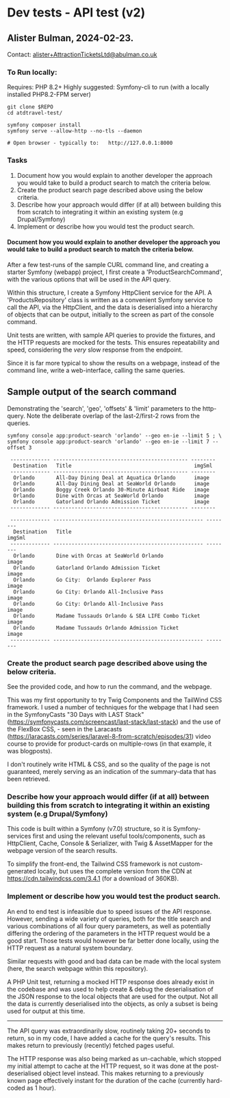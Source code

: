 # Dev tests - API test (v2)

## Alister Bulman, 2024-02-23.

Contact: <alister+AttractionTicketsLtd@abulman.co.uk>

### To Run locally:

Requires: PHP 8.2+
Highly suggested: Symfony-cli to run (with a locally installed PHP8.2-FPM server)

```shell
git clone $REPO
cd atdtravel-test/

symfony composer install
symfony serve --allow-http --no-tls --daemon

# Open browser - typically to:   http://127.0.0.1:8000
```

### Tasks

1. Document how you would explain to another developer the approach you would take to build a product search to match the criteria below.
2. Create the product search page described above using the below criteria.
3. Describe how your approach would differ (if at all) between building this from scratch to integrating it within an existing system (e.g Drupal/Symfony)
4. Implement or describe how you would test the product search.


#### Document how you would explain to another developer the approach you would take to build a product search to match the criteria below.

After a few test-runs of the sample CURL command line, and creating a starter Symfony (webapp) project, I first create a 'ProductSearchCommand', with the various options that will be used in the API query.

Within this structure, I create a Symfony HttpClient service for the API. A 'ProductsRepository' class is written as a convenient Symfony service to call the API, via the HttpClient, and the data is deserialised into a hierarchy of objects that can be output, initially to the screen as part of the console command.

Unit tests are written, with sample API queries to provide the fixtures, and the HTTP requests are mocked for the tests. This ensures repeatability and speed, considering the *very* slow response from the endpoint.

Since it is far more typical to show the results on a webpage, instead of the command line, write a web-interface, calling the same queries. 

## Sample output of the search command

Demonstrating the 'search', 'geo', 'offsets' & 'limit' parameters to the http-query. Note the deliberate overlap of the last-2/first-2 rows from the queries.

```
symfony console app:product-search 'orlando' --geo en-ie --limit 5 ; \
symfony console app:product-search 'orlando' --geo en-ie --limit 7 --offset 3

 ------------- -------------------------------------------- --------
  Destination   Title                                        imgSml
 ------------- -------------------------------------------- --------
  Orlando       All-Day Dining Deal at Aquatica Orlando      image
  Orlando       All-Day Dining Deal at SeaWorld Orlando      image
  Orlando       Boggy Creek Orlando 30-Minute Airboat Ride   image
  Orlando       Dine with Orcas at SeaWorld Orlando          image
  Orlando       Gatorland Orlando Admission Ticket           image
 ------------- -------------------------------------------- --------

 ------------- ------------------------------------------------- --------
  Destination   Title                                             imgSml
 ------------- ------------------------------------------------- --------
  Orlando       Dine with Orcas at SeaWorld Orlando               image
  Orlando       Gatorland Orlando Admission Ticket                image
  Orlando       Go City:  Orlando Explorer Pass                   image
  Orlando       Go City: Orlando All-Inclusive Pass               image
  Orlando       Go City: Orlando All-Inclusive Pass               image
  Orlando       Madame Tussauds Orlando & SEA LIFE Combo Ticket   image
  Orlando       Madame Tussauds Orlando Admission Ticket          image
 ------------- ------------------------------------------------- --------
```

### Create the product search page described above using the below criteria.

See the provided code, and how to run the command, and the webpage.

This was my first opportunity to try Twig Components and the TailWind CSS framework. I used a number of techniques for the webpage that I had seen in the SymfonyCasts "30 Days with LAST Stack" (https://symfonycasts.com/screencast/last-stack/last-stack) and the use of the FlexBox CSS, - seen in the Laracasts (https://laracasts.com/series/laravel-8-from-scratch/episodes/31) video course to provide for product-cards on multiple-rows (in that example, it was blogposts).

I don't routinely write HTML & CSS, and so the quality of the page is not guaranteed, merely serving as an indication of the summary-data that has been retrieved.

### Describe how your approach would differ (if at all) between building this from scratch to integrating it within an existing system (e.g Drupal/Symfony)

This code is built within a Symfony (v7.0) structure, so it is Symfony-services first and using the relevant useful tools/components, such as HttpClient, Cache, Console & Serializer, with Twig & AssetMapper for the webpage version of the search results.

To simplify the front-end, the Tailwind CSS framework is not custom-generated locally, but uses the complete version from the CDN at https://cdn.tailwindcss.com/3.4.1 (for a download of 360KB).

###  Implement or describe how you would test the product search.

An end to end test is infeasible due to speed issues of the API response. However, sending a wide variety of queries, both for the title search and various combinations of all four query parameters, as well as potentially differing the ordering of the parameters in the HTTP request would be a good start. Those tests would however be far better done locally, using the HTTP request as a natural system boundary.

Similar requests with good and bad data can be made with the local system (here, the search webpage within this repository).

A PHP Unit test, returning a mocked HTTP response does already exist in the codebase and was used to help create & debug the deserialisation of the JSON response to the local objects that are used for the output.  Not all the data is currently deserialised into the objects, as only a subset is being used for output at this time.



----

The API query was extraordinarily slow, routinely taking 20+ seconds to return, so in my code, I have added a cache for the query's results. This makes return to previously (recently) fetched pages useful.

The HTTP response was also being marked as un-cachable, which stopped my initial attempt to cache at the HTTP request, so it was done at the post-deserialised object level instead. This makes returning to a previously known page effectively instant for the duration of the cache (currently hard-coded as 1 hour).
